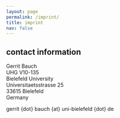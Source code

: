 ```yaml
---
layout: page
permalink: /imprint/
title: imprint
nav: false
---
```



## contact information

<p>Gerrit Bauch<br>
UHG V10-135<br>
Bielefeld University<br>
Universitaetsstrasse 25<br>
33615 Bielefeld<br>
Germany</p>

<p>gerrit {dot} bauch {at} uni-bielefeld {dot} de </p>
